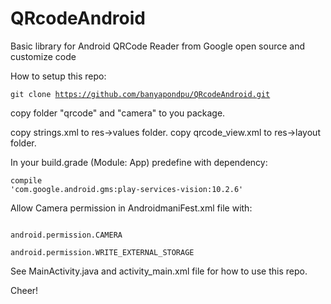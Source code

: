 # QRcodeAndroid
Basic library for Android QRCode Reader from Google open source and customize code

How to setup this repo:

<code>git clone https://github.com/banyapondpu/QRcodeAndroid.git</code>

copy folder "qrcode" and "camera" to you package.

copy strings.xml to res->values folder.
copy qrcode_view.xml to res->layout folder.

In your build.grade (Module: App) predefine with dependency:

<code>compile 'com.google.android.gms:play-services-vision:10.2.6'</code>

Allow Camera permission in AndroidmaniFest.xml file with:

<code>
android.permission.CAMERA
</code>
<code>
android.permission.WRITE_EXTERNAL_STORAGE
</code>



See MainActivity.java and activity_main.xml file for how to use this repo.

Cheer!
